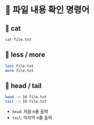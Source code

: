 # 📄 파일 내용 확인 명령어

## 📌 cat
```bash
cat file.txt
```

## 📌 less / more
```bash
less file.txt
more file.txt
```

## 📌 head / tail
```bash
head -n 10 file.txt
tail -n 10 file.txt
```

- `head`: 처음 n줄 출력
- `tail`: 마지막 n줄 출력